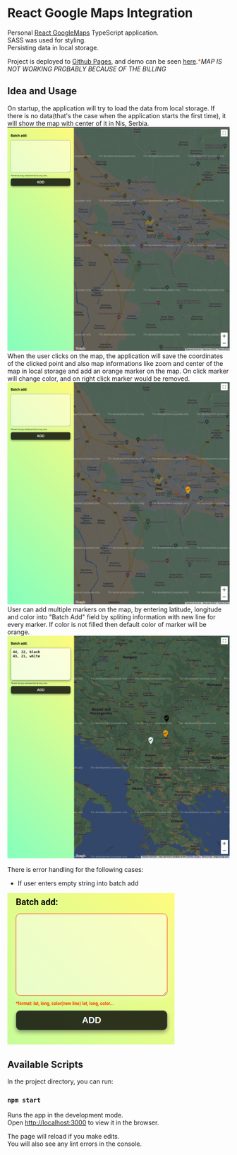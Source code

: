 # React Google Maps Integration

Personal [React GoogleMaps](https://github.com/tomchentw/react-google-maps) TypeScript application.<br />
SASS was used for styling.<br />
Persisting data in local storage.<br />

Project is deployed to [Github Pages](https://pages.github.com/), and demo can be seen [here](https://stefanikolic018.github.io/google-maps-react-test/).<span style="color:orangered">*</span><i>MAP IS NOT WORKING PROBABLY BECAUSE OF THE BILLING</i>

## Idea and Usage

On startup, the application will try to load the data from local storage. If there is no data(that's the case when the application starts the first time), it will show the map with center of it in Nis, Serbia.
<img src="/public/screenshots/map.png" alt="On load" title="On load" style="text-align: center">
When the user clicks on the map, the application will save the coordinates of the clicked point and also map informations like zoom and center of the map in local storage and add an orange marker on the map. On click marker will change color, and on right click marker would be removed.
<img src="/public/screenshots/markerOne.png" alt="Marker" title="Marker" style="text-align: center">
User can add multiple markers on the map, by entering latitude, longitude and color into "Batch Add" field by spliting information with new line for every marker. If color is not filled then default color of marker will be orange.
<img src="/public/screenshots/batch.png" alt="Batch add" title="Batch add" style="text-align: center">

There is error handling for the following cases:
- If user enters empty string into batch add
<img src="/public/screenshots/error.png" alt="Empty string" title="Empty string" style="text-align: center">



## Available Scripts

In the project directory, you can run:

### `npm start`

Runs the app in the development mode.\
Open [http://localhost:3000](http://localhost:3000) to view it in the browser.

The page will reload if you make edits.\
You will also see any lint errors in the console.
